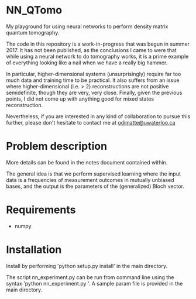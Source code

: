 # NN_QTomo
My playground for using neural networks to perform density matrix quantum tomography.

The code in this repository is a work-in-progress that was begun in summer 2017. It has not been published, as the conclusions I came to were that while using a neural network to do tomography works, it is a prime example of everything looking like a nail when we have a really big hammer.

In particular, higher-dimensional systems (unsurprisingly) require far too much data and training time to be practical. It also suffers from an issue where higher-dimensional (i.e. > 2) reconstructions are not positive semidefinite, though they are very, very close. Finally, given the previous points, I did not come up with anything good for mixed states reconstruction.

Nevertheless, if you are interested in any kind of collaboration to pursue this further, please don't hesitate to contact me at odimatte@uwaterloo.ca

# Problem description

More details can be found in the notes document contained within.

The general idea is that we perform supervised learning where the input data is a frequencies of measurement outcomes in mutually unbiased bases, and the output is the parameters of the (generalized) Bloch vector.

# Requirements

- numpy

# Installation

Install by performing 'python setup.py install' in the main directory.

The script nn_experiment.py can be run from command line using the syntax 'python nn_experiment.py <paramfile>'. A sample param file is provided in the main directory.
